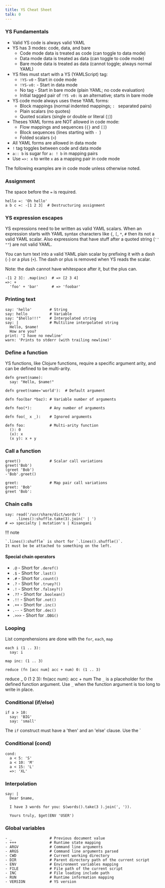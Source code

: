 ```yaml
---
title: YS Cheat Sheet
talk: 0
---
```



### YS Fundamentals

* Valid YS code is always valid YAML
* YS has 3 modes: code, data, and bare
  * Code mode data is treated as code (can toggle to data mode)
  * Data mode data is treated as data (can toggle to code mode)
  * Bare mode data is treated as data (cannot toggle; always normal YAML)
* YS files must start with a YS (YAMLScript) tag:
  * `!YS-v0` - Start in code mode
  * `!YS-v0:` - Start in data mode
  * No tag - Start in bare mode (plain YAML; no code evaluation)
  * Initial tagged pair of `!YS v0:` is an alternative; starts in bare mode
* YS code mode always uses these YAML forms:
  * Block mappings (normal indented mappings; `: ` separated pairs)
  * Plain scalars (no quotes)
  * Quoted scalars (single or double or literal (`|`))
* Theses YAML forms are NOT allowed in code mode:
  * Flow mappings and sequences (`{}` and `[]`)
  * Block sequences (lines starting with `- `)
  * Folded scalars (`>`)
* All YAML forms are allowed in data mode
* `!` tag toggles between code and data mode
* `a:: b` is sugar for `a: ! b` in mapping pairs
* Use `=>: x` to write `x` as a mapping pair in code mode

The following examples are in code mode unless otherwise noted.


### Assignment

The space before the `=` is required.

```
hello =: 'Oh hello'
a b c =: -[1 2 3]  # Destructuring assignment
```


### YS expression escapes

YS expressions need to be written as valid YAML scalars.
When an expression starts with YAML syntax characters like `{`, `[`, `*`, `#`
then its not a valid YAML scalar.
Also expressions that have stuff after a quoted string (`''` `""`) are not valid
YAML.

You can turn text into a valid YAML plain scalar by prefixing it with a dash
(`-`) or a plus (`+`).
The dash or plus is removed when YS reads the scalar.

Note: the dash cannot have whitespace after it, but the plus can.

```
-[1 2 3]: .map(inc)  # => [2 3 4]
=>: +
  'foo' + 'bar'      # => 'foobar'
```

### Printing text

```
say: 'hello'        # String
say: hello          # Variable
say: "$hello!!!"    # Interpolated string
say: |              # Multiline interpolated string
  Hello, $name!
  How are you?
print: 'I have no newline'
warn: 'Prints to stderr (with trailing newline)'
```


### Define a function

YS functions, like Clojure functions, require a specific argument arity, and
can be defined to be multi-arity.

```
defn greet(name):
  say: "Hello, $name!"

defn greet(name='world'):  # Default argument

defn foo(bar *baz): # Variable number of arguments

defn foo(*):        # Any number of arguments

defn foo(_ x _):    # Ignored arguments

defn foo:           # Multi-arity function
  (): 0
  (x): x
  (x y): x + y
```


### Call a function

```
greet()             # Scalar call variations
greet('Bob')
(greet 'Bob')
-'Bob'.greet()

greet:              # Map pair call variations
greet: 'Bob'
greet 'Bob':
```


### Chain calls

```
say: read('/usr/share/dict/words')
     .lines():shuffle.take(3).join(' | ')
# => specialty | mutation's | Kisangani
```

!!! note

    `.lines():shuffle` is short for `.lines().shuffle()`.
    It must be be attached to something on the left.


#### Special chain operators

* `.@` - Short for `.deref()`
* `.$` - Short for `.last()`
* `.#` - Short for `.count()`
* `.?` - Short for `.truey?()`
* `.!` - Short for `.falsey?()`
* `.??` - Short for `.boolean()`
* `.!!` - Short for `.not()`
* `.++` - Short for `.inc()`
* `.--` - Short for `.dec()`
* `.>>>` - Short for `.DBG()`


### Looping

List comprehensions are done with the `for`, `each`, `map`
```
each i (1 .. 3):
  say: i
```

```
map inc: (1 .. 3)
```

```
reduce (fn [acc num] acc + num) 0: (1 .. 3)
```

reduce _ 0 (1 2 3):
  fn(acc num): acc + num
The `_` is a placeholder for the defined function argument.
Use `_` when the function argument is too long to write in place.


### Conditional (if/else)

```
if a > 10:
  say: 'BIG'
  say: 'small'
```

The `if` construct must have a 'then' and an 'else' clause.
Use the `


### Conditional (cond)

```
cond:
  a < 5: 'S'
  a < 10: 'M'
  a < 15: 'L'
  =>: 'XL'
```


### Interpolation

```
say: |
  Dear $name,

  I have 3 words for you: $(words().take(3 ).join(', ')).

  Yours truly, $get(ENV 'USER')
```


### Global variables

```
- _                 # Previous document value
- +++               # Runtime state mapping
- ARGV              # Command line arguments
- ARGS              # Command line arguments parsed
- CWD               # Current working directory
- DIR               # Parent directory path of the current script
- ENV               # Environment variables mapping
- FILE              # File path of the current script
- INC               # File loading include path
- RUN               # Runtime information mapping
- VERSION           # YS version
```

